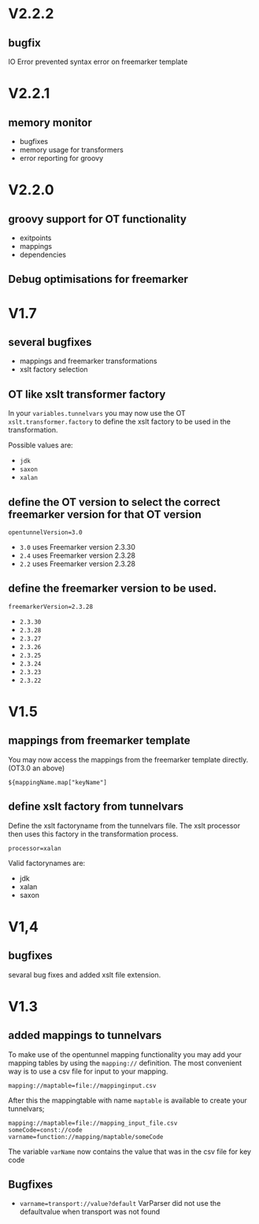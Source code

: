 # V2.2.2
## bugfix
IO Error prevented syntax error on freemarker template

# V2.2.1
## memory monitor
- bugfixes
- memory usage for transformers
- error reporting for groovy

# V2.2.0
## groovy support for OT functionality
- exitpoints
- mappings
- dependencies

## Debug optimisations for freemarker


# V1.7

## several bugfixes

- mappings and freemarker transformations
- xslt factory selection

## OT like xslt transformer factory

In your ``variables.tunnelvars`` you may now use the OT ``xslt.transformer.factory`` to define the xslt factory to be used in the transformation.

Possible values are:
- ``jdk``
- ``saxon``
- ``xalan``

## define the OT version to select the correct freemarker version for that OT version

``opentunnelVersion=3.0``

- ``3.0`` uses Freemarker version 2.3.30
- ``2.4`` uses Freemarker version 2.3.28
- ``2.2`` uses Freemarker version 2.3.28

## define the freemarker version to be used.

``freemarkerVersion=2.3.28``

- ``2.3.30``
- ``2.3.28``
- ``2.3.27``
- ``2.3.26``
- ``2.3.25``
- ``2.3.24``
- ``2.3.23``
- ``2.3.22``


# V1.5

## mappings from freemarker template

You may now access the mappings from the freemarker template directly. (OT3.0 an above)

``${mappingName.map["keyName"]``

## define xslt factory from tunnelvars

Define the xslt factoryname from the tunnelvars file. The xslt processor then uses this factory in the transformation process.

``processor=xalan``

Valid factorynames are:
- jdk
- xalan
- saxon

# V1,4

## bugfixes

sevaral bug fixes and added xslt file extension.

# V1.3

## added mappings to tunnelvars
To make use of the opentunnel mapping functionality you may add your mapping tables by using the `mapping://` definition.
The most convenient way is to use a csv file for input to your mapping.

``mapping://maptable=file://mappinginput.csv``

After this the mappingtable with name `maptable` is available to create your tunnelvars;

```
mapping://maptable=file://mapping_input_file.csv
someCode=const://code
varname=function://mapping/maptable/someCode
```
The variable `varName` now contains the value that was in the csv file for key code

## Bugfixes

- `varname=transport://value?default`   VarParser did not use the defaultvalue when transport was not found
